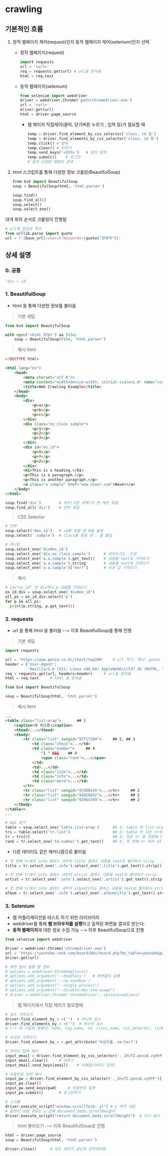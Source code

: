 # crawling

## 기본적인 흐름

1. 정적 웹페이지 제어(request)인지 동적 웹페이지 제어(selenium)인지 선택

   - 정적 웹페이지(request)

     ```python
     import requests
     url = '<url>'
     req = requests.get(url) # url을 받아옴
     html = req.text
     ```

   - 동적 웹페이지(selenium)

     ```python
     from selenium import webdriver
     driver = webdriver.Chrome('path/chromedriver.exe')
     url = '<url>'
     driver.get(url)
     html = driver.page_source
     ```

     - 웹 페이지 직접제어(클릭, 닫기버튼 누르기 , 입력 등)가 필요할 때

       ```python
       temp = driver.find_element_by_css_selector('class, id 등')	# 하나 찾기
       temp = driver.find_elements_by_css_selector('class, id 등')	  # 복수개 찾기
       temp.click()	# 클릭
       temp.clear()	# 비우기
       temp.send_keys('<단어>')	# 단어 입력 
       temp.submit()	# 로그인
       # 등의 다양한 명령어 존재
       ```

2. html 스크립트를 통해 다양한 정보 크롤링(BeautifulSoup)

   ```python
   from bs4 import BeautifulSoup
   soup = BeautifulSoup(html, 'html.parser')
   ```

   ```python
   soup.find()
   soup.find_all()
   soup.select()
   soup.select_one()
   ```



대개 위의 순서로 크롤링이 진행됨



```python
# url에 한글로 적기
from urllib.parse import quote
url = f'{base_url}/search?keywords={quote("양재역")}'
```



## 상세 설명

### 0. 공통

```python
'div > id'
```



### 1. BeautifulSoup

- html 을 통해 다양한 정보를 불러옴

> 기본 세팅

```python
from bs4 import BeautifulSoup
```

```python
with open('<html 파일>') as file:
    soup = BeautifulSoup(file, 'html.parser')
```

> 예시 html

```html
<!DOCTYPE html>

<html lang="en">
    <head>
        <meta charset="utf-8"/>
        <meta content="width=device-width, initial-scale=1.0" name="viewport"/>
        <title>Web Crawling Example</title>
    </head>
    <body>
        <div>
            <p>a</p>
            <p>b</p>
            <p>c</p>
        </div>
        <div class="ex_class sample">
            <p>1</p>
            <p>2</p>
            <p>3</p>
        </div>
        <div id="ex_id">
            <p>X</p>
            <p>Y</p>
            <p>Z</p>
        </div>
        <h1>This is a heading.</h1>
        <p>This is a paragraph.</p>
        <p>This is another paragraph.</p>
        <a class="a sample" href="www.naver.com">Naver</a>
    </body>
</html>
```

```python
soup.find('div')		# 최초(가장 위쪽)의 한 개만 찾음
soup.find_all('div')	# 전부 찾음
```

> CSS Selector

```python
# 전부
soup.select('#ex_id')	# id를 찾을 땐 #을 붙임
soup.select('.sample') 	# class를 찾을 땐 . 을 붙임

# 하나만
soup.select_one('div#ex_id')			
soup.select_one('div.ex_class.sample')		# 띄어쓰기는 .으로
soup.select_one('a.a.sample').get_text()	# 내용을 text로 가져오기
soup.select_one('a.a.sample').string		# 내용을 text로 가져오기
soup.select_one('a.a.sample')['herf']		# 속성 값 가져오기
```

> 예시

```python
# id="ex_id" 인 div에서 p 내용물 가져오기
ex_id_div = soup.select_one('div#ex_id')
all_ps = ex_id_div.select('p')
for p in all_ps:
  print(p.string, p.get_text())
```

### 2. requests

- url 을 통해 html 을 불러옴 --> 이후 BeautifulSoup를 통해 진행

> 기본 세팅

```python
import requests
```

```python
url = 'https://www.genie.co.kr/chart/top200'	# url 적기. 예시: genie top200
header = {'User-Agent':
          'Mozilla/5.0 (X11; Linux x86_64) AppleWebKit/537.36 (KHTML, like Gecko) Chrome/51.0.2704.103 Safari/537.36'}	# 이게 없으면 에러날때가 있음
req = requests.get(url, headers=header)		# url을 받아옴
html = req.text		# html 을 받아옴
```

```python
from bs4 import BeautifulSoup

soup = BeautifulSoup(html, 'html.parser')
```

> 예시 html

```html
...
<table class="list-wrap">		## 1
    <caption>곡 리스트</caption>
    <thead>...</thead>
    <tbody>
    	<tr class="list" songid="93717294">		## 2, ## 3
        	<td class="check">...</td>
        	<td class="number">		## 4
            	"1 " &&&	## 4
            	<span class="rank">...</span>
            </td>
            <td>...</td>
            <td class="link">...</td>
            <td class="info">...</td>
            <td class="more">...</td>
        </tr>
    	<tr class="list" songid="93300145">...</tr>		## 2
        <tr class="list" songid="94020692">...</tr>		## 2
        <tr class="list" songid="92964769">...</tr>		## 2
    </tbody>
</table>>
...
```

```python
# &&& 찾기
table = soup.select_one('table.list-wrap')		## 1: table 의 list-wrap 클래스
trs = table.select('tr.list')					## 2: table 의 모든 tr의 list 클래스 
tr = trs[0]										## 3: 모든 tr 중 첫번째 tr
rank = tr.select_one('td.number').get_text()	## 4: 첫 번째 tr 에서 td 의 number 클래스 내용을 text로 불러옴
```

- 다른 데이터도 같은 매커니즘으로 불러옴

```python
# 첫 번째 tr에서 info 클래스 내부의 title 클래스 내용을 text로 불러와서 strip
title = tr.select_one('.info').select_one('.title').get_text().strip()

# 첫 번째 tr에서 info 클래스 내부의 artist 클래스 내용을 text로 불러와서 strip
artist = tr.select_one('.info').select_one('.artist').get_text().strip()

# 첫 번째 tr에서 info 클래스 내부의 albumtitle 클래스 내용을 text로 불러와서 strip
album = tr.select_one('.info').select_one('.albumtitle').get_text().strip()
```

### 3. Selenium

- 웹 어플리케이션을 테스트 하기 위한 라이브러리
- webdriver를 통해 **웹 브라우저를 실행**하고 출력된 화면을 결과로 받는다.
- **동적 웹페이지**에 대한 정보 수집 가능 --> 이후 BeautifulSoup으로 진행

```python
from selenium import webdriver
```

```python
driver = webdriver.Chrome('chromedriver.exe')
url = 'https://youtube-rank.com/board/bbs/board.php?bo_table=youtube&page=1'
driver.get(url)
```

```python
# 화면 없이 실행 할 경우
# options = webdriver.ChromeOptions()
# options.add_argument('--headless')   # 화면없이 실행
# options.add_argument('--no-sandbox')
# options.add_argument("--single-process")
# options.add_argument("--disable-dev-shm-usage")
# driver = webdriver.Chrome('chromedriver', options=options)
```

> 웹 페이지에서 직접 제어가 필요할때

````python
# 요소 가져오기
driver.find_element_by_< >('')  # 하나의 요소
driver.find_elements_by_< >('')  # 복수의 요소
# < > 에 가능한 명령어: name, tag_name, id, class_name, css_selector, link_text, partial_link_text, xpath

# 속성값 가져오기
driver.find_element_by_< >.get_attribute('속성이름. ex:herf')

# 아이디 입력 예시
input_email = driver.find_element_by_css_selector('._2hvTZ.pexuQ.zyHYP')[0]
input_email.clear()		# 비우기
input_email.send_keys(email)	# 이메일(아이디 입력)

# 비밀번호 입력 예시
input_pw = driver.find_element_by_css_selector('._2hvTZ.pexuQ.zyHYP')[1]
input_pw.clear()
input_pw.send_keys(pwd)		# 비밀번호 입력
input_pw.submit()		# 로그인하기

# 스크롤 
driver.execute_script("window.scrollTo(0, y)") # y 까지 내림
# 끝까지 내릴 경우는 y 값에 document.body.scrollHeight
driver.execute_script("return document.body.scrollHeight")  # 다시 높이 가져옴


````

> html 불러오기 --> 이후 BeautifulSoup로 진행

```python
html = driver.page_source
soup = BeautifulSoup(html, 'html.parser')

driver.close()		# 모든 제어가 끝난후 닫아줘야함
```

















